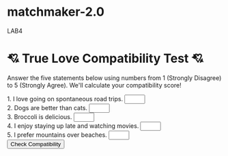 # matchmaker-2.0
LAB4
<!DOCTYPE html>
<html lang="en">
<head>
  <meta charset="UTF-8" />
  <meta name="viewport" content="width=device-width, initial-scale=1.0" />
  <title>True Love Compatibility</title>
  <link rel="stylesheet" href="style.css" />
</head>
<body>
  <div class="container">
    <h1>💘 True Love Compatibility Test 💘</h1>
    <p>Answer the five statements below using numbers from 1 (Strongly Disagree) to 5 (Strongly Agree). We'll calculate your compatibility score!</p>
    <form id="loveForm">
      <div class="question">
        <label>1. I love going on spontaneous road trips.</label>
        <input type="number" name="q1" min="1" max="5" required />
      </div>
      <div class="question">
        <label>2. Dogs are better than cats.</label>
        <input type="number" name="q2" min="1" max="5" required />
      </div>
      <div class="question">
        <label>3. Broccoli is delicious.</label>
        <input type="number" name="q3" min="1" max="5" required />
      </div>
      <div class="question">
        <label>4. I enjoy staying up late and watching movies.</label>
        <input type="number" name="q4" min="1" max="5" required />
      </div>
      <div class="question">
        <label>5. I prefer mountains over beaches.</label>
        <input type="number" name="q5" min="1" max="5" required />
      </div>
      <button type="submit">Check Compatibility</button>
    </form>
    <div id="results"></div>
  </div>

  <script src="script.js"></script>
</body>
</html>
